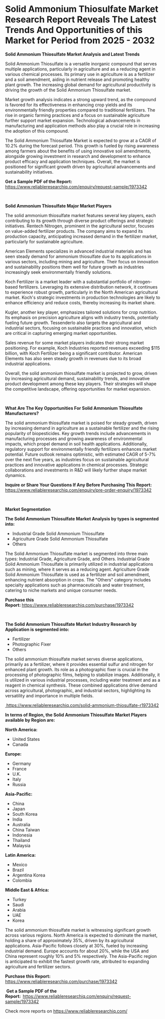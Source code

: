 <p><h1>Solid Ammonium Thiosulfate Market Research Report Reveals The Latest Trends And Opportunities of this Market for Period from 2025 - 2032</h1></p><p><strong>Solid Ammonium Thiosulfate Market Analysis and Latest Trends</strong></p>
<p><p>Solid Ammonium Thiosulfate is a versatile inorganic compound that serves multiple applications, particularly in agriculture and as a reducing agent in various chemical processes. Its primary use in agriculture is as a fertilizer and a soil amendment, aiding in nutrient release and promoting healthy plant growth. The increasing global demand for agricultural productivity is driving the growth of the Solid Ammonium Thiosulfate market.</p><p>Market growth analysis indicates a strong upward trend, as the compound is favored for its effectiveness in enhancing crop yields and its environmentally friendly properties compared to traditional fertilizers. The rise in organic farming practices and a focus on sustainable agriculture further support market expansion. Technological advancements in manufacturing and application methods also play a crucial role in increasing the adoption of this compound.</p><p>The Solid Ammonium Thiosulfate Market is expected to grow at a CAGR of 10.2% during the forecast period. This growth is fueled by rising awareness among farmers about the benefits of using innovative soil amendments, alongside growing investment in research and development to enhance product efficacy and application techniques. Overall, the market is positioned for significant growth driven by agricultural advancements and sustainability initiatives.</p></p>
<p><strong>Get a Sample PDF of the Report:&nbsp;</strong> <a href="https://www.reliableresearchiq.com/enquiry/request-sample/1973342?utm_campaign=3318&utm_medium=2&utm_source=Github&utm_content=ia&utm_term=03042025&utm_id=solid-ammonium-thiosulfate">https://www.reliableresearchiq.com/enquiry/request-sample/1973342</a></p>
<p>&nbsp;</p>
<p><strong>Solid Ammonium Thiosulfate Major Market Players</strong></p>
<p><p>The solid ammonium thiosulfate market features several key players, each contributing to its growth through diverse product offerings and strategic initiatives. Rentech Nitrogen, prominent in the agricultural sector, focuses on value-added fertilizer products. The company aims to expand its production capacity, anticipating increased demand in the fertilizer market, particularly for sustainable agriculture.</p><p>American Elements specializes in advanced industrial materials and has seen steady demand for ammonium thiosulfate due to its applications in various sectors, including mining and agriculture. Their focus on innovation and sustainability positions them well for future growth as industries increasingly seek environmentally friendly solutions.</p><p>Koch Fertilizer is a market leader with a substantial portfolio of nitrogen-based fertilizers. Leveraging its extensive distribution network, it continues to experience robust growth, particularly in the North American agricultural market. Koch's strategic investments in production technologies are likely to enhance efficiency and reduce costs, thereby increasing its market share.</p><p>Kugler, another key player, emphasizes tailored solutions for crop nutrition. Its emphasis on precision agriculture aligns with industry trends, potentially fueling future growth. Tessenderlo also targets the agricultural and industrial sectors, focusing on sustainable practices and innovation, which are critical in capturing emerging market opportunities.</p><p>Sales revenue for some market players indicates their strong market positioning. For example, Koch Industries reported revenues exceeding $115 billion, with Koch Fertilizer being a significant contributor. American Elements has also seen steady growth in revenues due to its broad industrial applications. </p><p>Overall, the solid ammonium thiosulfate market is projected to grow, driven by increasing agricultural demand, sustainability trends, and innovative product development among these key players. Their strategies will shape the competitive landscape, offering opportunities for market expansion.</p></p>
<p>&nbsp;</p>
<p><strong>What Are The Key Opportunities For Solid Ammonium Thiosulfate Manufacturers?</strong></p>
<p><p>The solid ammonium thiosulfate market is poised for steady growth, driven by increasing demand in agriculture as a sustainable fertilizer and the rising popularity of biopesticides. Key growth trends include advancements in manufacturing processes and growing awareness of environmental impacts, which propel demand in soil health applications. Additionally, regulatory support for environmentally friendly fertilizers enhances market potential. Future outlook remains optimistic, with estimated CAGR of 5-7% over the next five years, as industries focus on sustainable agricultural practices and innovative applications in chemical processes. Strategic collaborations and investments in R&D will likely further shape market dynamics.</p></p>
<p><strong>Inquire or Share Your Questions If Any Before Purchasing This Report:</strong> <a href="https://www.reliableresearchiq.com/enquiry/pre-order-enquiry/1973342?utm_campaign=3318&utm_medium=2&utm_source=Github&utm_content=ia&utm_term=03042025&utm_id=solid-ammonium-thiosulfate">https://www.reliableresearchiq.com/enquiry/pre-order-enquiry/1973342</a></p>
<p>&nbsp;</p>
<p><strong>Market Segmentation</strong></p>
<p><strong>The Solid Ammonium Thiosulfate Market Analysis by types is segmented into:</strong></p>
<p><ul><li>Industrial Grade Solid Ammonium Thiosulfate</li><li>Agriculture Grade Solid Ammonium Thiosulfate</li><li>Others</li></ul></p>
<p><p>The Solid Ammonium Thiosulfate market is segmented into three main types: Industrial Grade, Agriculture Grade, and Others. Industrial Grade Solid Ammonium Thiosulfate is primarily utilized in industrial applications such as mining, where it serves as a reducing agent. Agriculture Grade Solid Ammonium Thiosulfate is used as a fertilizer and soil amendment, enhancing nutrient absorption in crops. The "Others" category includes specialty applications such as pharmaceuticals and water treatment, catering to niche markets and unique consumer needs.</p></p>
<p><strong>Purchase this Report:&nbsp;</strong><a href="https://www.reliableresearchiq.com/purchase/1973342?utm_campaign=3318&utm_medium=2&utm_source=Github&utm_content=ia&utm_term=03042025&utm_id=solid-ammonium-thiosulfate">https://www.reliableresearchiq.com/purchase/1973342</a></p>
<p>&nbsp;</p>
<p><strong>The Solid Ammonium Thiosulfate Market Industry Research by Application is segmented into:</strong></p>
<p><ul><li>Fertilizer</li><li>Photographic Fixer</li><li>Others</li></ul></p>
<p><p>The solid ammonium thiosulfate market serves diverse applications, primarily as a fertilizer, where it provides essential sulfur and nitrogen for enhanced plant growth. Its role as a photographic fixer is crucial in the processing of photographic films, helping to stabilize images. Additionally, it is utilized in various industrial processes, including water treatment and as a reagent in chemical synthesis. These combined applications drive demand across agricultural, photographic, and industrial sectors, highlighting its versatility and importance in multiple fields.</p></p>
<p><a href="https://www.reliableresearchiq.com/solid-ammonium-thiosulfate-r1973342?utm_campaign=3318&utm_medium=2&utm_source=Github&utm_content=ia&utm_term=03042025&utm_id=solid-ammonium-thiosulfate">&nbsp;https://www.reliableresearchiq.com/solid-ammonium-thiosulfate-r1973342</a></p>
<p><strong>In terms of Region, the Solid Ammonium Thiosulfate Market Players available by Region are:</strong></p>
<p>
    <p> <strong> North America: </strong>
        <ul>
            <li>United States</li>
            <li>Canada</li>
        </ul>
        </p> 
    <p> <strong> Europe: </strong>
        <ul>
            <li>Germany</li>
            <li>France</li>
            <li>U.K.</li>
            <li>Italy</li>
            <li>Russia</li>
        </ul>
        </p> 
    <p> <strong> Asia-Pacific: </strong>
        <ul>
            <li>China</li>
            <li>Japan</li>
            <li>South Korea</li>
            <li>India</li>
            <li>Australia</li>
            <li>China Taiwan</li>
            <li>Indonesia</li>
            <li>Thailand</li>
            <li>Malaysia</li>
        </ul>
        </p> 
    <p> <strong> Latin America: </strong>
        <ul>
            <li>Mexico</li>
            <li>Brazil</li>
            <li>Argentina Korea</li>
            <li>Colombia</li>
        </ul>
        </p> 
    <p> <strong> Middle East & Africa: </strong>
        <ul>
            <li>Turkey</li>
            <li>Saudi</li>
            <li>Arabia</li>
            <li>UAE</li>
            <li>Korea</li>
        </ul>
    </p>
    </p>
<p><p>The solid ammonium thiosulfate market is witnessing significant growth across various regions. North America is expected to dominate the market, holding a share of approximately 35%, driven by its agricultural applications. Asia-Pacific follows closely at 30%, fueled by increasing industrial demand. Europe accounts for about 20%, while the USA and China represent roughly 10% and 5% respectively. The Asia-Pacific region is anticipated to exhibit the fastest growth rate, attributed to expanding agriculture and fertilizer sectors.</p></p>
<p><strong>Purchase this Report: </strong><a href="https://www.reliableresearchiq.com/purchase/1973342?utm_campaign=3318&utm_medium=2&utm_source=Github&utm_content=ia&utm_term=03042025&utm_id=solid-ammonium-thiosulfate">https://www.reliableresearchiq.com/purchase/1973342</a></p>
<p>&nbsp;<strong>Get a Sample PDF of the Report:&nbsp;&nbsp;</strong><a href="https://www.reliableresearchiq.com/enquiry/request-sample/1973342?utm_campaign=3318&utm_medium=2&utm_source=Github&utm_content=ia&utm_term=03042025&utm_id=solid-ammonium-thiosulfate">https://www.reliableresearchiq.com/enquiry/request-sample/1973342</a></p>
<p><strong></strong></p>
<p>Check more reports on <a href="https://www.reliableresearchiq.com/?utm_campaign=3318&utm_medium=2&utm_source=Github&utm_content=ia&utm_term=03042025&utm_id=solid-ammonium-thiosulfate">https://www.reliableresearchiq.com/</a></p>